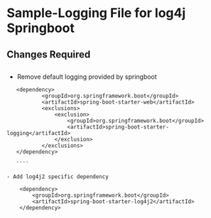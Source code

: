 # Sample-Logging File for log4j Springboot
## Changes Required

## 
 - Remove default logging provided by springboot
 ````
    <dependency>
			<groupId>org.springframework.boot</groupId>
			<artifactId>spring-boot-starter-web</artifactId>
			<exclusions>
				<exclusion>
					<groupId>org.springframework.boot</groupId>
					<artifactId>spring-boot-starter-logging</artifactId>
				</exclusion>
			</exclusions>
    </dependency>
    
    ````
    
- Add log4j2 specific dependency
````
        <dependency>
			<groupId>org.springframework.boot</groupId>
			<artifactId>spring-boot-starter-log4j2</artifactId>
        </dependency>
````

